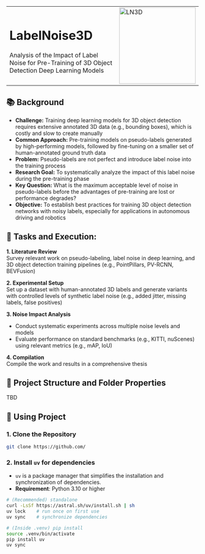 <table>
<tr>
<td>
  
# LabelNoise3D

Analysis of the Impact of Label Noise for Pre-Training of 3D Object Detection Deep Learning Models

</td>
<td>
<img width="200" alt="LN3D" src="https://github.com/user-attachments/assets/dd905e9d-c1f3-4acb-ac1f-cc5585135729" />
</td>
</tr>
</table>


## 📚 Background
- **Challenge:** Training deep learning models for 3D object detection requires extensive annotated 3D data (e.g., bounding boxes), which is costly and slow to create manually
- **Common Approach:** Pre-training models on pseudo-labels generated by high-performing models, followed by fine-tuning on a smaller set of human-annotated ground truth data
- **Problem:** Pseudo-labels are not perfect and introduce label noise into the training process
- **Research Goal:** To systematically analyze the impact of this label noise during the pre-training phase
- **Key Question:** What is the maximum acceptable level of noise in pseudo-labels before the advantages of pre-training are lost or performance degrades?
- **Objective:** To establish best practices for training 3D object detection networks with noisy labels, especially for applications in autonomous driving and robotics


## 📌 Tasks and Execution:
 **1. Literature Review** \
Survey relevant work on pseudo-labeling, label noise in deep learning, and 3D object detection training pipelines (e.g., PointPillars, PV-RCNN, BEVFusion)

 **2. Experimental Setup** \
Set up a dataset with human-annotated 3D labels and generate variants with controlled levels of synthetic label noise (e.g., added jitter, missing labels, false positives)

 **3. Noise Impact Analysis** 
- Conduct systematic experiments across multiple noise levels and models
- Evaluate performance on standard benchmarks (e.g., KITTI, nuScenes) using relevant metrics (e.g., mAP, IoU)

 **4. Compilation** \
Compile the work and results in a comprehensive thesis


## 📂 Project Structure and Folder Properties
TBD

## 🚀 Using Project

### 1. Clone the Repository
```bash
git clone https://github.com/
``` 

### 2. Install `uv` for dependencies
- `uv` is a package manager that simplifies the installation and synchronization of dependencies.
- **Requirement**: Python 3.10 or higher

```bash
# (Recommended) standalone
curl -LsSf https://astral.sh/uv/install.sh | sh
uv lock    # run once on first use
uv sync    # synchronize dependencies

# (Inside .venv) pip install
source .venv/bin/activate
pip install uv
uv sync
```
